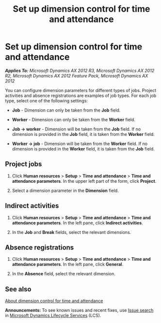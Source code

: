 ﻿---
title: Set up dimension control for time and attendance
TOCTitle: Set up dimension control for time and attendance
ms:assetid: d44960f4-e506-4eb0-a824-822ef8109809
ms:mtpsurl: https://technet.microsoft.com/en-us/library/Aa551087(v=AX.60)
ms:contentKeyID: 36059519
ms.date: 04/18/2014
mtps_version: v=AX.60
---

# Set up dimension control for time and attendance 


_**Applies To:** Microsoft Dynamics AX 2012 R3, Microsoft Dynamics AX 2012 R2, Microsoft Dynamics AX 2012 Feature Pack, Microsoft Dynamics AX 2012_

You can configure dimension parameters for different types of jobs. Project activities and absence registrations are examples of job types. For each job type, select one of the following settings:

  - **Job** - Dimension can only be taken from the **Job** field.

  - **Worker** - Dimension can only be taken from the **Worker** field.

  - **Job -\> worker** - Dimension will be taken from the **Job** field. If no dimension is provided in the **Job** field, it is taken from the **Worker** field.

  - **Worker -\> job** - Dimension will be taken from the **Worker** field. If no dimension is provided in the **Worker** field, it is taken from the **Job** field.

## Project jobs

1.  Click **Human resources** \> **Setup** \> **Time and attendance** \> **Time and attendance parameters**. In the upper left part of the form, click **Project**.

2.  Select a dimension parameter in the **Dimension** field.

## Indirect activities

1.  Click **Human resources** \> **Setup** \> **Time and attendance** \> **Time and attendance parameters**. In the left pane, click **Indirect activities**.

2.  In the **Job** and **Break** fields, select the relevant dimensions.

## Absence registrations

1.  Click **Human resources** \> **Setup** \> **Time and attendance** \> **Time and attendance parameters**. In the left pane, click **General**.

2.  In the **Absence** field, select the relevant dimension.

## See also

[About dimension control for time and attendance](about-dimension-control-for-time-and-attendance.md)

  
**Announcements:** To see known issues and recent fixes, use [Issue search](http://go.microsoft.com/fwlink/?linkid=389258) in [Microsoft Dynamics Lifecycle Services](http://go.microsoft.com/fwlink/?linkid=306505) (LCS).

